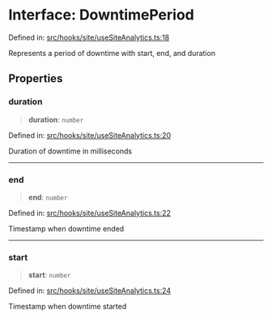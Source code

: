 # Interface: DowntimePeriod

Defined in: [src/hooks/site/useSiteAnalytics.ts:18](https://github.com/Nick2bad4u/Uptime-Watcher/blob/dca5483e793478722cd3e6e125cafcec5fc771f0/src/hooks/site/useSiteAnalytics.ts#L18)

Represents a period of downtime with start, end, and duration

## Properties

### duration

> **duration**: `number`

Defined in: [src/hooks/site/useSiteAnalytics.ts:20](https://github.com/Nick2bad4u/Uptime-Watcher/blob/dca5483e793478722cd3e6e125cafcec5fc771f0/src/hooks/site/useSiteAnalytics.ts#L20)

Duration of downtime in milliseconds

***

### end

> **end**: `number`

Defined in: [src/hooks/site/useSiteAnalytics.ts:22](https://github.com/Nick2bad4u/Uptime-Watcher/blob/dca5483e793478722cd3e6e125cafcec5fc771f0/src/hooks/site/useSiteAnalytics.ts#L22)

Timestamp when downtime ended

***

### start

> **start**: `number`

Defined in: [src/hooks/site/useSiteAnalytics.ts:24](https://github.com/Nick2bad4u/Uptime-Watcher/blob/dca5483e793478722cd3e6e125cafcec5fc771f0/src/hooks/site/useSiteAnalytics.ts#L24)

Timestamp when downtime started
